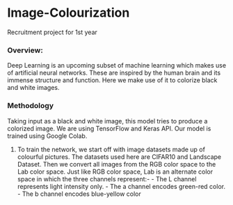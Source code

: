 # Image-Colourization
Recruitment project for 1st year

### Overview:

  Deep Learning is an upcoming subset of machine learning which makes use of artificial neural
  networks. These are inspired by the human brain and its immense structure and function. Here we
  make use of it to colorize black and white images.
  
  
  ### Methodology
  
Taking input as a black and white image, this model tries to produce a colorized image. We are
using TensorFlow and Keras API. Our model is trained using Google Colab.

  1. To train the network, we start off with image datasets made up of colourful pictures. The
    datasets used here are CIFAR10 and Landscape Dataset. Then we convert all images from
    the RGB color space to the Lab color space. Just like RGB color space, Lab is an alternate
    color space in which the three
    channels represent:-
    - The L channel represents light
      intensity only.
    -  The a channel encodes
      green-red color.
    - The b channel encodes
      blue-yellow color
